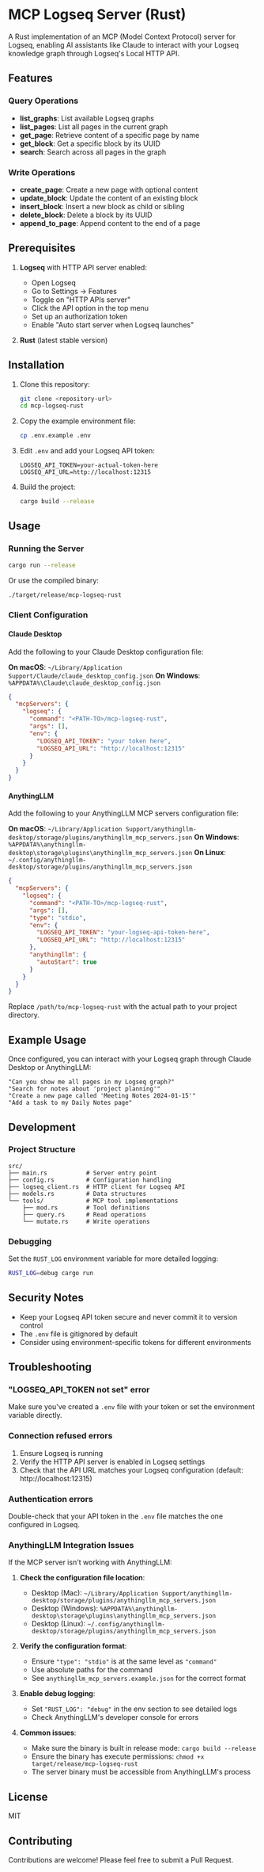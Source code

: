 # MCP Logseq Server (Rust)

A Rust implementation of an MCP (Model Context Protocol) server for Logseq, enabling AI assistants like Claude to interact with your Logseq knowledge graph through Logseq's Local HTTP API.

## Features

### Query Operations
- **list_graphs**: List available Logseq graphs
- **list_pages**: List all pages in the current graph
- **get_page**: Retrieve content of a specific page by name
- **get_block**: Get a specific block by its UUID
- **search**: Search across all pages in the graph

### Write Operations
- **create_page**: Create a new page with optional content
- **update_block**: Update the content of an existing block
- **insert_block**: Insert a new block as child or sibling
- **delete_block**: Delete a block by its UUID
- **append_to_page**: Append content to the end of a page

## Prerequisites

1. **Logseq** with HTTP API server enabled:
   - Open Logseq
   - Go to Settings → Features
   - Toggle on "HTTP APIs server"
   - Click the API option in the top menu
   - Set up an authorization token
   - Enable "Auto start server when Logseq launches"

2. **Rust** (latest stable version)

## Installation

1. Clone this repository:
   ```bash
   git clone <repository-url>
   cd mcp-logseq-rust
   ```

2. Copy the example environment file:
   ```bash
   cp .env.example .env
   ```

3. Edit `.env` and add your Logseq API token:
   ```env
   LOGSEQ_API_TOKEN=your-actual-token-here
   LOGSEQ_API_URL=http://localhost:12315
   ```

4. Build the project:
   ```bash
   cargo build --release
   ```

## Usage

### Running the Server

```bash
cargo run --release
```

Or use the compiled binary:
```bash
./target/release/mcp-logseq-rust
```

### Client Configuration

#### Claude Desktop

Add the following to your Claude Desktop configuration file:

**On macOS**: `~/Library/Application Support/Claude/claude_desktop_config.json`
**On Windows**: `%APPDATA%\Claude\claude_desktop_config.json`

```json
{
  "mcpServers": {
    "logseq": {
      "command": "<PATH-TO>/mcp-logseq-rust",
      "args": [],
      "env": {
        "LOGSEQ_API_TOKEN": "your token here",
        "LOGSEQ_API_URL": "http://localhost:12315"
      }
    }
  }
}
```

#### AnythingLLM

Add the following to your AnythingLLM MCP servers configuration file:

**On macOS**: `~/Library/Application Support/anythingllm-desktop/storage/plugins/anythingllm_mcp_servers.json`
**On Windows**: `%APPDATA%\anythingllm-desktop\storage\plugins\anythingllm_mcp_servers.json`
**On Linux**: `~/.config/anythingllm-desktop/storage/plugins/anythingllm_mcp_servers.json`

```json
{
  "mcpServers": {
    "logseq": {
      "command": "<PATH-TO>/mcp-logseq-rust",
      "args": [],
      "type": "stdio",
      "env": {
        "LOGSEQ_API_TOKEN": "your-logseq-api-token-here",
        "LOGSEQ_API_URL": "http://localhost:12315"
      },
      "anythingllm": {
        "autoStart": true
      }
    }
  }
}
```

Replace `/path/to/mcp-logseq-rust` with the actual path to your project directory.

## Example Usage

Once configured, you can interact with your Logseq graph through Claude Desktop or AnythingLLM:

```
"Can you show me all pages in my Logseq graph?"
"Search for notes about 'project planning'"
"Create a new page called 'Meeting Notes 2024-01-15'"
"Add a task to my Daily Notes page"
```

## Development

### Project Structure

```
src/
├── main.rs           # Server entry point
├── config.rs         # Configuration handling
├── logseq_client.rs  # HTTP client for Logseq API
├── models.rs         # Data structures
└── tools/            # MCP tool implementations
    ├── mod.rs        # Tool definitions
    ├── query.rs      # Read operations
    └── mutate.rs     # Write operations
```

### Debugging

Set the `RUST_LOG` environment variable for more detailed logging:

```bash
RUST_LOG=debug cargo run
```

## Security Notes

- Keep your Logseq API token secure and never commit it to version control
- The `.env` file is gitignored by default
- Consider using environment-specific tokens for different environments

## Troubleshooting

### "LOGSEQ_API_TOKEN not set" error
Make sure you've created a `.env` file with your token or set the environment variable directly.

### Connection refused errors
1. Ensure Logseq is running
2. Verify the HTTP API server is enabled in Logseq settings
3. Check that the API URL matches your Logseq configuration (default: http://localhost:12315)

### Authentication errors
Double-check that your API token in the `.env` file matches the one configured in Logseq.

### AnythingLLM Integration Issues

If the MCP server isn't working with AnythingLLM:

1. **Check the configuration file location**: 
   - Desktop (Mac): `~/Library/Application Support/anythingllm-desktop/storage/plugins/anythingllm_mcp_servers.json`
   - Desktop (Windows): `%APPDATA%\anythingllm-desktop\storage\plugins\anythingllm_mcp_servers.json`
   - Desktop (Linux): `~/.config/anythingllm-desktop/storage/plugins/anythingllm_mcp_servers.json`

2. **Verify the configuration format**:
   - Ensure `"type": "stdio"` is at the same level as `"command"`
   - Use absolute paths for the command
   - See `anythingllm_mcp_servers.example.json` for the correct format

3. **Enable debug logging**:
   - Set `"RUST_LOG": "debug"` in the env section to see detailed logs
   - Check AnythingLLM's developer console for errors

4. **Common issues**:
   - Make sure the binary is built in release mode: `cargo build --release`
   - Ensure the binary has execute permissions: `chmod +x target/release/mcp-logseq-rust`
   - The server binary must be accessible from AnythingLLM's process

## License

MIT

## Contributing

Contributions are welcome! Please feel free to submit a Pull Request.
